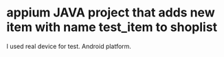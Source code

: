 # appium JAVA project that adds new item with name test_item to shoplist
I used real device for test. Android platform.
